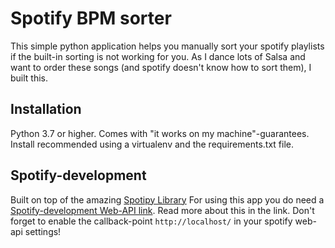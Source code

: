 # Spotify BPM sorter
This simple python application helps you manually sort your spotify playlists if the built-in sorting is not working for you. As I dance lots of Salsa and want to order these songs (and spotify doesn't know how to sort them), I built this. 

## Installation
Python 3.7 or higher. Comes with "it works on my machine"-guarantees. Install recommended using a virtualenv and the requirements.txt file. 

## Spotify-development
Built on top of the amazing [Spotipy Library](https://spotipy.readthedocs.io/en/2.9.0/) For using this app you do need a [Spotify-development Web-API link](https://developer.spotify.com/documentation/web-api/). Read more about this in the link. Don't forget to enable the callback-point `http://localhost/` in your spotify web-api settings!